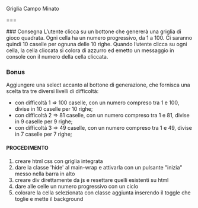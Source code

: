 Griglia Campo Minato

===

### Consegna
L’utente clicca su un bottone che genererà una griglia di gioco quadrata.
Ogni cella ha un numero progressivo, da 1 a 100.
Ci saranno quindi 10 caselle per ognuna delle 10 righe.
Quando l’utente clicca su ogni cella, la cella cliccata si colora di azzurro ed emetto un messaggio in console con il numero della cella cliccata.

### Bonus
Aggiungere una select accanto al bottone di generazione, che fornisca una scelta tra tre diversi livelli di difficoltà:
- con difficoltà 1 => 100 caselle, con un numero compreso tra 1 e 100, divise in 10 caselle per 10 righe;
- con difficoltà 2 => 81 caselle, con un numero compreso tra 1 e 81, divise in 9 caselle per 9 righe;
- con difficoltà 3 => 49 caselle, con un numero compreso tra 1 e 49, divise in 7 caselle per 7 righe;


#### PROCEDIMENTO
1. creare html css con griglia integrata
2. dare la classe 'hide' al main-wrap e attivarla con un pulsante "inizia" messo nella barra in alto
3. creare div direttamente da js e resettare quelli esistenti su html
4. dare alle celle un numero progressivo con un ciclo
5. colorare la cella selezionata con classe aggiunta inserendo il toggle che toglie e mette il background